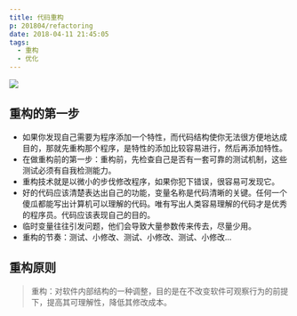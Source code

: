 ```yaml
---
title: 代码重构
p: 201804/refactoring
date: 2018-04-11 21:45:05
tags:
  - 重构
  - 优化
---
```


<img src="/images/code1.png" class="full-image" />

## 重构的第一步

- 如果你发现自己需要为程序添加一个特性，而代码结构使你无法很方便地达成目的，那就先重构那个程序，是特性的添加比较容易进行，然后再添加特性。
- 在做重构前的第一步：重构前，先检查自己是否有一套可靠的测试机制，这些测试必须有自我检测能力。
- 重构技术就是以微小的步伐修改程序，如果你犯下错误，很容易可发现它。
- 好的代码应该清楚表达出自己的功能，变量名称是代码清晰的关键。任何一个傻瓜都能写出计算机可以理解的代码。唯有写出人类容易理解的代码才是优秀的程序员。代码应该表现自己的目的。
- 临时变量往往引发问题，他们会导致大量参数传来传去，尽量少用。
- 重构的节奏：测试、小修改、测试、小修改、测试、小修改...

## 重构原则

> 重构：对软件内部结构的一种调整，目的是在不改变软件可观察行为的前提下，提高其可理解性，降低其修改成本。




